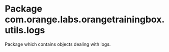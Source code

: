 # Package com.orange.labs.orangetrainingbox.utils.logs

Package which contains objects dealing with logs.
